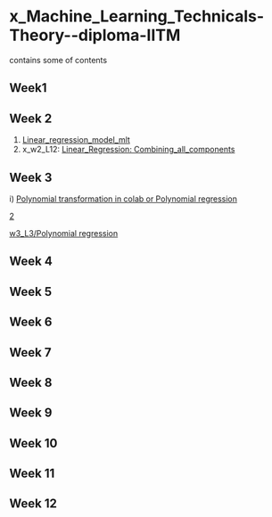 # x_Machine_Learning_Technicals-Theory--diploma-IITM
contains some of contents 


## Week1


## Week 2
1. [Linear_regression_model_mlt](https://www.kaggle.com/code/shailx/linear-regression-model)
2. x_w2_L12: [Linear_Regression: Combining_all_components](https://www.kaggle.com/shailx/linear-regression-combining-all-components/edit)

## Week 3
i) [Polynomial transformation in colab or Polynomial regression](https://www.kaggle.com/shailx/polynomial-regression/edit)


[2](https://www.kaggle.com/code/shailx/linear-regression-1/edit/run/96091208)


[w3_L3/Polynomial regression](url)

## Week 4


## Week 5


## Week 6


## Week 7


## Week 8


## Week 9


## Week 10


## Week 11


## Week 12
